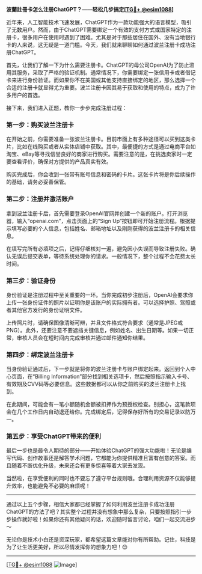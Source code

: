 **波蘭註冊卡怎么注册ChatGPT？——轻松几步搞定[[TG💪+ @esim1088](https://t.me/s/esim1088)]**

近年来，人工智能技术飞速发展，ChatGPT作为一款功能强大的语言模型，吸引了无数用户。然而，由于ChatGPT需要绑定一个有效的支付方式或国家特定的注册卡，很多用户在使用时遇到了困难。尤其是对于那些居住在国外、没有当地银行卡的人来说，这无疑是一道门槛。今天，我们就来聊聊如何通过波兰注册卡成功注册ChatGPT。

首先，让我们了解一下为什么需要注册卡。ChatGPT的母公司OpenAI为了防止滥用其服务，采取了严格的验证机制。通常情况下，你需要绑定一张信用卡或者借记卡来进行身份验证。而如果你不在美国或其他支持直接绑定的地区，那么选择一个合适的注册卡就显得尤为重要。波兰注册卡因其易于获取和使用的特点，成为了许多用户的首选。

接下来，我们进入正题，教你一步步完成注册过程：

### 第一步：购买波兰注册卡

在开始之前，你需要准备一张波兰注册卡。目前市面上有多种途径可以买到这类卡片，比如在线购买或者从实体店铺中获取。其中，最便捷的方式是通过电商平台如淘宝、eBay等寻找信誉良好的商家进行购买。需要注意的是，在挑选卖家时一定要查看评价，确保对方提供的产品真实有效。

购买完成后，你会收到一张带有账号信息和密码的卡片。这张卡片将是你后续操作的基础，请务必妥善保管。

### 第二步：注册并激活账户

拿到波兰注册卡后，首先需要登录OpenAI官网并创建一个新的账户。打开浏览器，输入“openai.com”，点击页面上的“Sign Up”按钮即可开始注册流程。根据提示填写必要的个人信息，包括姓名、邮箱地址以及刚刚获得的波兰注册卡的相关信息。

在填写完所有必填项之后，记得仔细核对一遍，避免因小失误而导致注册失败。确认无误后提交表单，等待系统处理你的请求。一般情况下，整个过程不会花费太长时间。

### 第三步：验证身份

身份验证是注册过程中至关重要的一环。当你完成初步注册后，OpenAI会要求你上传一张身份证件的照片以证明你是该账户的实际拥有者。可以选择护照、驾照或者其他官方发行的身份证明文件。

上传照片时，请确保图像清晰可辨，并且文件格式符合要求（通常是JPEG或PNG）。此外，还要注意不要遮挡关键信息，例如姓名、出生日期等。如果一切正常，审核人员会在短时间内完成审核并通过邮件通知你结果。

### 第四步：绑定波兰注册卡

当身份验证通过后，下一步就是将你的波兰注册卡与账户绑定起来。返回到个人中心页面，在“Billing Information”部分找到相关选项卡，然后按照指示输入卡号、有效期及CVV码等必要信息。这些数据都可以从你之前购买的波兰注册卡上找到。

在此期间，可能会有一笔小额随机金额被扣押作为预授权检查。别担心，这笔款项会在几个工作日内自动退还给你。完成绑定后，记得保存好所有的交易记录以防万一。

### 第五步：享受ChatGPT带来的便利

最后一步也是最令人期待的部分——开始体验ChatGPT的强大功能啦！无论是编写代码、创作故事还是解答学术问题，它都能为你提供精准且富有创意的答案。而且随着不断优化升级，未来还会有更多惊喜等着大家去发现。

当然啦，在享受便利的同时也不要忘了遵守平台规则哦。合理利用资源不仅能够提升效率，也能避免不必要的麻烦呢！

---

通过以上五个步骤，相信大家都已经掌握了如何利用波兰注册卡成功注册ChatGPT的方法了吧？其实整个过程并没有想象中那么复杂，只要按照指引一步步操作就好啦！如果你还有其他疑问的话，欢迎随时留言讨论，咱们一起交流进步～

无论你是技术小白还是资深玩家，都希望这篇文章能对你有所帮助。记住，科技是为了让生活更美好，所以尽情发挥你的想象力吧！😊

---

[[TG💪+ @esim1088](https://t.me/s/esim1088) ![Image](https://i.postimg.cc/4NQfJmqS/Snipaste-2025-05-13-00-14-12.png)]